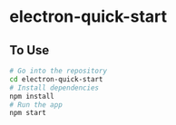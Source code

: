 # electron-quick-start

 
## To Use

 
```bash 
# Go into the repository
cd electron-quick-start
# Install dependencies
npm install
# Run the app
npm start
```
 